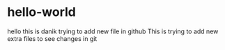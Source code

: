 # hello-world
hello this is danik trying to add new file in github
This is trying to add new extra files to see  changes in git
